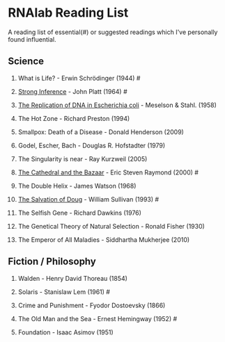 # RNAlab Reading List
A reading list of essential(#) or suggested readings which I've personally found influential.


## Science 

1. What is Life? - Erwin Schrödinger (1944) #

2. [Strong Inference](https://doi.org/10.1126/science.146.3642.347) - John Platt (1964) #

3. [The Replication of DNA in Escherichia coli](https://doi.org/10.1073%2Fpnas.44.7.671) - Meselson & Stahl. (1958)

4. The Hot Zone - Richard Preston (1994)

5. Smallpox: Death of a Disease - Donald Henderson (2009)

6. Godel, Escher, Bach - Douglas R. Hofstadter (1979)

7. The Singularity is near - Ray Kurzweil (2005)

8. [The Cathedral and the Bazaar](http://www.catb.org/~esr/writings/cathedral-bazaar/cathedral-bazaar/) - Eric Steven Raymond (2000) #

9. The Double Helix - James Watson (1968)

10. [The Salvation of Doug](https://review.ucsc.edu/spring04/bio-debate.html) - William Sullivan (1993) #

11. The Selfish Gene - Richard Dawkins (1976)

12. The Genetical Theory of Natural Selection - Ronald Fisher (1930)

13. The Emperor of All Maladies - Siddhartha Mukherjee (2010)

## Fiction / Philosophy

1. Walden - Henry David Thoreau (1854)

2. Solaris - Stanislaw Lem (1961) #

3. Crime and Punishment - Fyodor Dostoevsky (1866)

4. The Old Man and the Sea - Ernest Hemingway (1952) #

5. Foundation - Isaac Asimov (1951)


